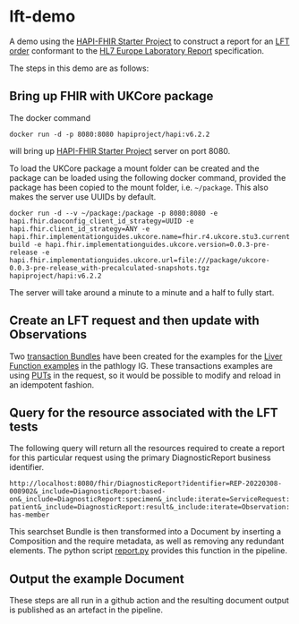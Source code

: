 # lft-demo  

A demo using the [HAPI-FHIR Starter Project](https://github.com/hapifhir/hapi-fhir-jpaserver-starter) to construct a report for an [LFT order](https://simplifier.net/guide/pathology-fhir-implementation-guide/Home/FHIRAssets/AllAssets/All-Profiles/Examples/Bundles/Liver-Function-and-U-Es-Report) conformant to the [HL7 Europe Laboratory Report](https://build.fhir.org/ig/hl7-eu/laboratory) specification.

The steps in this demo are as follows:

## Bring up FHIR with UKCore package

The docker command

`docker run -d -p 8080:8080 hapiproject/hapi:v6.2.2`

will bring up [HAPI-FHIR Starter Project](https://github.com/hapifhir/hapi-fhir-jpaserver-starter) server on port 8080.  

To load the UKCore package a mount folder can be created and the package can be loaded using the following docker command, provided the package has been copied to the mount folder, i.e. `~/package`.  This also makes the server use UUIDs by default.

`docker run -d --v ~/package:/package -p 8080:8080 -e hapi.fhir.daoconfig_client_id_strategy=UUID -e hapi.fhir.client_id_strategy=ANY -e hapi.fhir.implementationguides.ukcore.name=fhir.r4.ukcore.stu3.currentbuild -e hapi.fhir.implementationguides.ukcore.version=0.0.3-pre-release -e hapi.fhir.implementationguides.ukcore.url=file:///package/ukcore-0.0.3-pre-release_with-precalculated-snapshots.tgz hapiproject/hapi:v6.2.2`

The server will take around a minute to a minute and a half to fully start.

## Create an LFT request and then update with Observations

Two [transaction Bundles](https://www.hl7.org/fhir/http.html#transaction) have been created for the examples for the [Liver Function examples](https://simplifier.net/guide/pathology-fhir-implementation-guide/Home/Examples/Examples-Index) in the pathlogy IG.  These transactions examples are using [PUTs](https://hl7.org/fhir/http.html#update) in the request, so it would be possible to modify and reload in an idempotent fashion. 

## Query for the resource associated with the LFT tests

The following query will return all the resources required to create a report for this particular request using the primary DiagnosticReport business identifier.

`http://localhost:8080/fhir/DiagnosticReport?identifier=REP-20220308-008902&_include=DiagnosticReport:based-on&_include=DiagnosticReport:specimen&_include:iterate=ServiceRequest:patient&_include=DiagnosticReport:result&_include:iterate=Observation:has-member`

This searchset Bundle is then transformed into a Document by inserting a Composition and the require metadata, as well as removing any redundant elements.  The python script [report.py](operations/report.py) provides this function in the pipeline.

## Output the example Document

These steps are all run in a github action and the resulting document output is published as an artefact in the pipeline.

